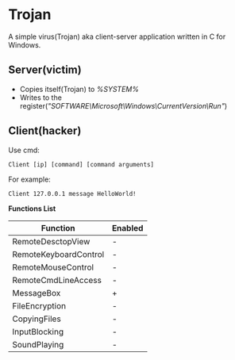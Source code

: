# Trojan
A simple virus(Trojan) aka client-server application written in C for Windows.

## Server(victim)
  * Copies itself(Trojan) to _%SYSTEM%_
  * Writes to the register(_"SOFTWARE\\Microsoft\\Windows\\CurrentVersion\\Run"_)

## Client(hacker)

Use cmd:
```
Client [ip] [command] [command arguments]
```

For example:
```
Client 127.0.0.1 message HelloWorld!
```

**Functions List**

|Function             |Enabled|
|---------------------|-------|
|RemoteDesctopView    |      -|
|RemoteKeyboardControl|      -|
|RemoteMouseControl   |      -|
|RemoteCmdLineAccess  |      -|
|MessageBox           |      +|
|FileEncryption       |      -|
|CopyingFiles         |      -|
|InputBlocking        |      -|
|SoundPlaying         |      -|
